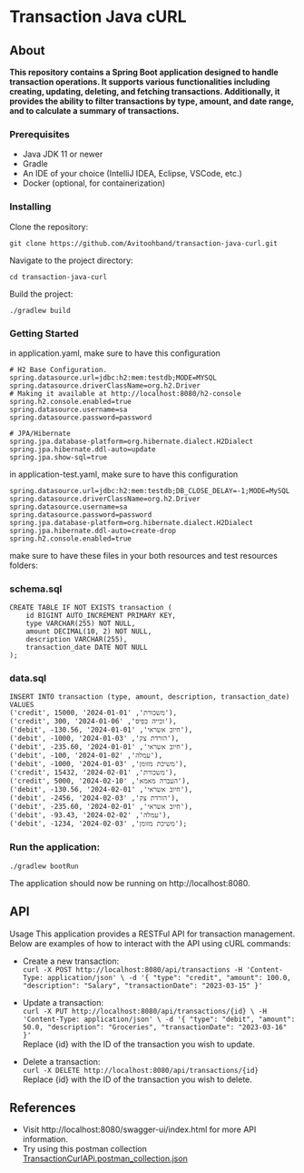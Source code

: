 # Transaction Java cURL

## About

<b>This repository contains a Spring Boot application designed to handle transaction operations. It supports various
functionalities including creating, updating, deleting, and fetching transactions. Additionally, it provides the ability
to filter transactions by type, amount, and date range, and to calculate a summary of transactions.</b>

### Prerequisites

- Java JDK 11 or newer
- Gradle
- An IDE of your choice (IntelliJ IDEA, Eclipse, VSCode, etc.)
- Docker (optional, for containerization)

### Installing

Clone the repository:

```git clone https://github.com/Avitoohband/transaction-java-curl.git```

Navigate to the project directory:

```cd transaction-java-curl```

Build the project:

`````./gradlew build`````

### Getting Started

in application.yaml, make sure to have this configuration</br>

```
# H2 Base Configuration.
spring.datasource.url=jdbc:h2:mem:testdb;MODE=MYSQL
spring.datasource.driverClassName=org.h2.Driver
# Making it available at http://localhost:8080/h2-console
spring.h2.console.enabled=true
spring.datasource.username=sa
spring.datasource.password=password

# JPA/Hibernate
spring.jpa.database-platform=org.hibernate.dialect.H2Dialect
spring.jpa.hibernate.ddl-auto=update
spring.jpa.show-sql=true
```

in application-test.yaml, make sure to have this configuration</br>

```
spring.datasource.url=jdbc:h2:mem:testdb;DB_CLOSE_DELAY=-1;MODE=MySQL
spring.datasource.driverClassName=org.h2.Driver
spring.datasource.username=sa
spring.datasource.password=password
spring.jpa.database-platform=org.hibernate.dialect.H2Dialect
spring.jpa.hibernate.ddl-auto=create-drop
spring.h2.console.enabled=true
```

make sure to have these files in your both resources and test resources folders:

<h3>schema.sql</h3>

```agsl
CREATE TABLE IF NOT EXISTS transaction (
    id BIGINT AUTO_INCREMENT PRIMARY KEY,
    type VARCHAR(255) NOT NULL,
    amount DECIMAL(10, 2) NOT NULL,
    description VARCHAR(255),
    transaction_date DATE NOT NULL
);
```

<h3>data.sql</h3>

```
INSERT INTO transaction (type, amount, description, transaction_date) VALUES
('credit', 15000, 'משכורת', '2024-01-01'),
('credit', 300, 'זכייה בפיס', '2024-01-06'),
('debit', -130.56, 'חיוב אשראי', '2024-01-01'),
('debit', -1000, 'הורדת צק', '2024-01-03'),
('debit', -235.60, 'חיוב אשראי', '2024-01-01'),
('debit', -100, 'עמלה', '2024-01-02'),
('debit', -1000, 'משיכת מזומן', '2024-01-03'),
('credit', 15432, 'משכורת', '2024-02-01'),
('credit', 5000, 'העברה מאמא', '2024-02-10'),
('debit', -130.56, 'חיוב אשראי', '2024-02-01'),
('debit', -2456, 'הורדת צק', '2024-02-03'),
('debit', -235.60, 'חיוב אשראי', '2024-02-01'),
('debit', -93.43, 'עמלה', '2024-02-02'),
('debit', -1234, 'משיכת מזומן', '2024-02-03');
```

### Run the application:

`````./gradlew bootRun`````

The application should now be running on http://localhost:8080.

## API

Usage
This application provides a RESTFul API for transaction management. Below are examples of how to interact with the API
using cURL commands:

* Create a new transaction: </br>```curl -X POST http://localhost:8080/api/transactions
  -H 'Content-Type: application/json' \
  -d '{
  "type": "credit",
  "amount": 100.0,
  "description": "Salary",
  "transactionDate": "2023-03-15"
  }'```</br>
* Update a transaction: </br>```curl -X PUT http://localhost:8080/api/transactions/{id} \
  -H 'Content-Type: application/json' \
  -d '{
  "type": "debit",
  "amount": 50.0,
  "description": "Groceries",
  "transactionDate": "2023-03-16"
  }'```</br>
  Replace {id} with the ID of the transaction you wish to update.</br>

* Delete a transaction: </br>```curl -X DELETE http://localhost:8080/api/transactions/{id}```
  </br>Replace {id} with the ID of the transaction you wish to delete.

## References

* Visit http://localhost:8080/swagger-ui/index.html for more API information.</br>
* Try using this postman
collection [TransactionCurlAPi.postman_collection.json](TransactionCurlAPi.postman_collection.json)
